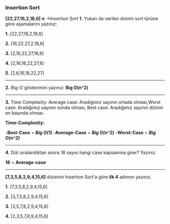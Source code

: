 ### Insertion Sort

**[22,27,16,2,18,6]**  **n** ->Insertion Sort
**1.** Yukarı da verilen dizinin sort türüne göre aşamalarını yazınız:

**1.** [22,27,16,2,18,6]

**2.** [16,22,27,2,18,6] 

**3.** [2,16,22,27,18,6]

**4.** [2,16,18,22,27,6] 

**5.** [2,6,16,18,22,27]

---
**2.** Big-O gösterimini yazınız:
  **Big O(n^2)** 

---
**3.** Time Complexity: Average case: Aradığımız sayının ortada olması,Worst case: Aradığımız sayının sonda olması, Best case: Aradığımız sayının dizinin en başında olması.

**Time-Complexity:**

-**Best-Case** = ***Big O(1)***
-**Average-Case** = ***Big O(n^2)***
-**Worst-Case** = ***Big O(n^2)***

---
**4.** Dizi sıralandıktan sonra 18 sayısı hangi case kapsamına girer? Yazınız.

**18** = **Average-case**

---


**[7,3,5,8,2,9,4,15,6]** dizisinin Insertion Sort'a göre **ilk 4** adımını yazınız.

**1.** [7,3,5,8,2,9,4,15,6] 

**2.** [3,7,5,8,2,9,4,15,6] 

**3.** [3,5,7,8,2,9,4,15,6] 

**4.** [2,3,5,7,8,9,4,15,6]


